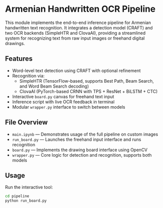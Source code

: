 # Armenian Handwritten OCR Pipeline

This module implements the end-to-end inference pipeline for Armenian handwritten text recognition. It integrates a detection model (CRAFT) and two OCR backends (SimpleHTR and ClovaAI), providing a streamlined system for recognizing text from raw input images or freehand digital drawings.

## Features

- Word-level text detection using CRAFT with optional refinement
- Recognition via:
  - SimpleHTR (TensorFlow-based, supports Best Path, Beam Search, and Word Beam Search decoding)
  - ClovaAI (PyTorch-based CRNN with TPS + ResNet + BiLSTM + CTC)
- Interactive `board.py` canvas for freehand text input
- Inference script with live OCR feedback in terminal
- Modular `wrapper.py` interface to switch between models

## File Overview

- `main.ipynb` — Demonstrates usage of the full pipeline on custom images
- `run_board.py` — Launches the freehand input interface and runs recognition
- `board.py` — Implements the drawing board interface using OpenCV
- `wrapper.py` — Core logic for detection and recognition, supports both models

## Usage

Run the interactive tool:

```bash
cd pipeline
python run_board.py
